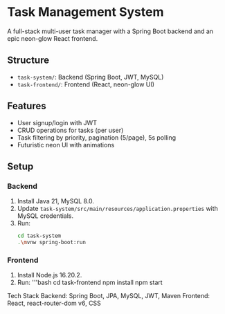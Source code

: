 # Task Management System

A full-stack multi-user task manager with a Spring Boot backend and an epic neon-glow React frontend.

## Structure
- `task-system/`: Backend (Spring Boot, JWT, MySQL)
- `task-frontend/`: Frontend (React, neon-glow UI)

## Features
- User signup/login with JWT
- CRUD operations for tasks (per user)
- Task filtering by priority, pagination (5/page), 5s polling
- Futuristic neon UI with animations

## Setup
### Backend
1. Install Java 21, MySQL 8.0.
2. Update `task-system/src/main/resources/application.properties` with MySQL credentials.
3. Run:
   ```bash
   cd task-system
   .\mvnw spring-boot:run

### Frontend
1. Install Node.js 16.20.2.
2. Run:
    '''bash
        cd task-frontend
        npm install
        npm start

Tech Stack
Backend: Spring Boot, JPA, MySQL, JWT, Maven
Frontend: React, react-router-dom v6, CSS